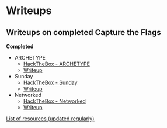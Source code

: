 # Writeups
## Writeups on completed Capture the Flags

**Completed**
* ARCHETYPE
  * [HackTheBox - ARCHETYPE](https://app.hackthebox.eu/machines/287)
  * [Writeup](https://github.com/Take-A-Breath/CTF-Writeups/blob/main/Archetype/ArchetypeWriteUp.md)
* Sunday
  * [HackTheBox - Sunday](https://app.hackthebox.eu/machines/136)
  * [Writeup](https://github.com/Take-A-Breath/CTF-Writeups/blob/main/Sunday/HtB_SundayWriteup.md)
* Networked
  * [HackTheBox - Networked](https://app.hackthebox.eu/machines/Networked)
  * [Writeup](https://github.com/Take-A-Breath/CTF-Writeups/blob/main/NetworkedWriteup.md)

[List of resources (updated regularly)](https://github.com/Take-A-Breath/CTF-Writeups/blob/main/resources.md)
